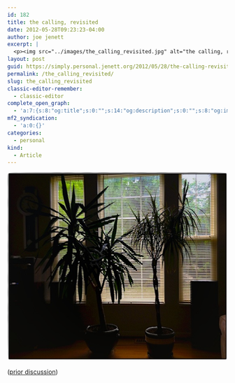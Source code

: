 ```yaml
---
id: 182
title: the calling, revisited
date: 2012-05-28T09:23:23-04:00
author: joe jenett
excerpt: |
  <p><img src="../images/the_calling_revisited.jpg" alt="the calling, revisited" style="border:none;" /></p>
layout: post
guid: https://simply.personal.jenett.org/2012/05/28/the-calling-revisited/
permalink: /the_calling_revisited/
slug: the_calling_revisited
classic-editor-remember:
  - classic-editor
complete_open_graph:
  - 'a:7:{s:8:"og:title";s:0:"";s:14:"og:description";s:0:"";s:8:"og:image";s:0:"";s:7:"og:type";s:0:"";s:12:"twitter:card";s:7:"summary";s:19:"twitter:description";s:0:"";s:15:"twitter:creator";s:0:"";}'
mf2_syndication:
  - 'a:0:{}'
categories:
  - personal
kind:
  - Article
---
```

<img src="../images/the_calling_revisited.jpg" alt="the calling, revisited" style="border:none;" />

([prior discussion](https://disqus.com/home/discussion/jenettsimplypersonal/jenettsimplypersonal_the_calling_revisited/))